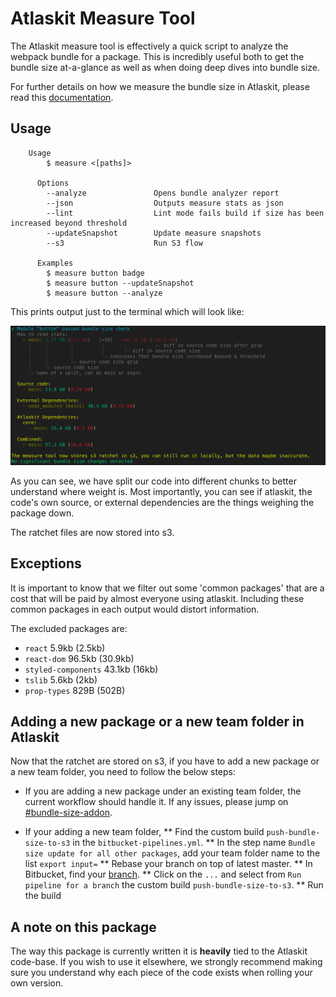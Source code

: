 # Atlaskit Measure Tool

The Atlaskit measure tool is effectively a quick script to analyze the webpack bundle for a package. This is incredibly useful both to get the bundle size at-a-glance as well as when doing deep dives into bundle size.

For further details on how we measure the bundle size in Atlaskit, please read this [documentation](https://atlaskit.atlassian.com/docs/guides/bundle-size).

## Usage

```
    Usage
        $ measure <[paths]>

      Options
        --analyze               Opens bundle analyzer report
        --json                  Outputs measure stats as json
        --lint                  Lint mode fails build if size has been increased beyond threshold
        --updateSnapshot        Update measure snapshots
        --s3                    Run S3 flow

      Examples
        $ measure button badge
        $ measure button --updateSnapshot
        $ measure button --analyze
```

This prints output just to the terminal which will look like:

![measure output](./screenshots/measure-output.png)

As you can see, we have split our code into different chunks to better understand where weight is. Most importantly, you can see if atlaskit, the code's own source, or external dependencies are the things weighing the package down.

The ratchet files are now stored into s3.

## Exceptions

It is important to know that we filter out some 'common packages' that are a cost that will be paid by almost everyone using atlaskit. Including these common packages in each output would distort information.

The excluded packages are:

- `react` 5.9kb (2.5kb)
- `react-dom` 96.5kb (30.9kb)
- `styled-components` 43.1kb (16kb)
- `tslib` 5.6kb (2kb)
- `prop-types` 829B (502B)

## Adding a new package or a new team folder in Atlaskit

Now that the ratchet are stored on s3, if you have to add a new package or a new team folder, you need to follow the below steps:

- If you are adding a new package under an existing team folder, the current workflow should handle it. If any issues, please jump on [#bundle-size-addon](https://app.slack.com/client/TFCUTJ0G5/CJETTKT63/details/pins).

- If your adding a new team folder,
  ** Find the custom build `push-bundle-size-to-s3` in the `bitbucket-pipelines.yml`.
  ** In the step name `Bundle size update for all other packages`, add your team folder name to the list `export input=`
  ** Rebase your branch on top of latest master.
  ** In Bitbucket, find your [branch](https://bitbucket.org/atlassian/atlaskit-mk-2/branches/).
  ** Click on the `...` and select from `Run pipeline for a branch` the custom build `push-bundle-size-to-s3`.
  ** Run the build

## A note on this package

The way this package is currently written it is **heavily** tied to the Atlaskit code-base. If you wish to use it elsewhere, we strongly recommend making sure you understand why each piece of the code exists when rolling your own version.
